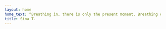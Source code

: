 ```yaml
---
layout: home
home_text: “Breathing in, there is only the present moment. Breathing out, it is a wonderful moment.” ― Thich Nhat Hanh
title: Sina T.
---
```

